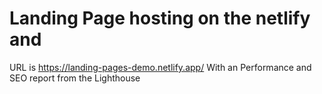 # Landing Page hosting on the netlify and 
URL is  https://landing-pages-demo.netlify.app/ 
With an Performance and SEO report from the Lighthouse
